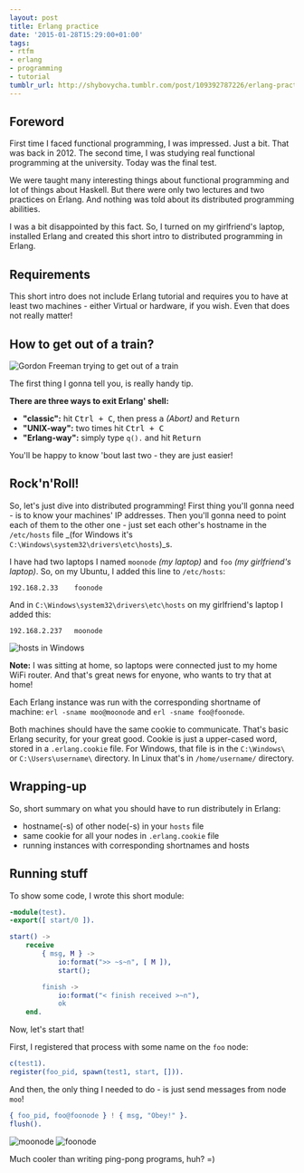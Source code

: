 ```yaml
---
layout: post
title: Erlang practice
date: '2015-01-28T15:29:00+01:00'
tags:
- rtfm
- erlang
- programming
- tutorial
tumblr_url: http://shybovycha.tumblr.com/post/109392787226/erlang-practice
---
```


## Foreword

First time I faced functional programming, I was impressed. Just a bit. That was back in 2012. The second time, I was studying real functional programming at the university. Today was the final test.

We were taught many interesting things about functional programming and lot of things about Haskell. But there were only two lectures and two practices on Erlang. And nothing was told about its distributed programming abilities.

I was a bit disappointed by this fact. So, I turned on my girlfriend's laptop, installed Erlang and created this short intro to distributed programming in Erlang.

<!--more-->

## Requirements

This short intro does not include Erlang tutorial and requires you to have at least two machines - either Virtual or hardware, if you wish. Even that does not really matter!

## How to get out of a train?

<img data-src="/tumblr_files/tumblr_inline_niw5irzdiz1qh5oee.jpg" alt="Gordon Freeman trying to get out of a train"/>

The first thing I gonna tell you, is really handy tip.

**There are three ways to exit Erlang' shell:**

* **"classic":** hit <kbd>Ctrl + C</kbd>, then press <kbd>a</kbd> _(Abort)_ and <kbd>Return</kbd>
* **"UNIX-way":** two times hit <kbd>Ctrl + C</kbd>
* **"Erlang-way":** simply type `q().` and hit <kbd>Return</kbd>

You'll be happy to know 'bout last two - they are just easier!

## Rock'n'Roll!

So, let's just dive into distributed programming! First thing you'll gonna need - is to know your machines' IP addresses. Then you'll gonna need to point each of them to the other one - just set each other's hostname in the `/etc/hosts` file _(for Windows it's `C:\Windows\system32\drivers\etc\hosts`)_s.

I have had two laptops I named `moonode` _(my laptop)_ and `foo` _(my girlfriend's laptop)_. So, on my Ubuntu, I added this line to `/etc/hosts`:

```
192.168.2.33    foonode
```

And in `C:\Windows\system32\drivers\etc\hosts` on my girlfriend's laptop I added this:

```
192.168.2.237   moonode
```

<img data-src="/tumblr_files/tumblr_inline_niw5kauPUD1qh5oee.png" alt="hosts in Windows"/>

**Note:** I was sitting at home, so laptops were connected just to my home WiFi router. And that's great news for enyone, who wants to try that at home!

Each Erlang instance was run with the corresponding shortname of machine: `erl -sname moo@moonode` and `erl -sname foo@foonode`.

Both machines should have the same cookie to communicate. That's basic Erlang security, for your great good. Cookie is just a upper-cased word, stored in a `.erlang.cookie` file. For Windows, that file is in the `C:\Windows\` or `C:\Users\username\` directory. In Linux that's in `/home/username/` directory.

## Wrapping-up

So, short summary on what you should have to run distributely in Erlang:

* hostname(-s) of other node(-s) in your `hosts` file
* same cookie for all your nodes in `.erlang.cookie` file
* running instances with corresponding shortnames and hosts

## Running stuff

To show some code, I wrote this short module:

```erlang
-module(test).
-export([ start/0 ]).

start() ->
    receive
        { msg, M } ->
            io:format(">> ~s~n", [ M ]),
            start();

        finish ->
            io:format("< finish received >~n"),
            ok
    end.
```

Now, let's start that!

First, I registered that process with some name on the `foo` node:

```erlang
c(test1).
register(foo_pid, spawn(test1, start, [])).
```

And then, the only thing I needed to do - is just send messages from node `moo`!

```erlang
{ foo_pid, foo@foonode } ! { msg, "Obey!" }.
flush().
```

<img data-src="/tumblr_files/tumblr_inline_niw5l8tH3Y1qh5oee.webp" alt="moonode"/>

<img data-src="/tumblr_files/tumblr_inline_niw5lnNbgc1qh5oee.webp" alt="foonode"/>

Much cooler than writing ping-pong programs, huh? =)
